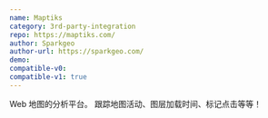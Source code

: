 ```yaml
---
name: Maptiks
category: 3rd-party-integration
repo: https://maptiks.com/
author: Sparkgeo
author-url: https://sparkgeo.com/
demo: 
compatible-v0:
compatible-v1: true
---
```


Web 地图的分析平台。 跟踪地图活动、图层加载时间、标记点击等等！
